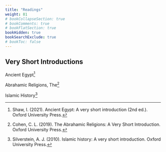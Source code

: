 ```yaml
---
title: "Readings"
weight: 81
# bookCollapseSection: true
# bookComments: true
# bookFlatSection: true
bookHidden: true
bookSearchExclude: true
# bookToc: false
---
```


## Very Short Introductions

Ancient Egypt[^shaw_ancient_2021]

Abrahamic Religions, The[^cohen_abrahamic_2019]

Islamic History[^silverstein_islamic_2010]

<!-- ... -->


[^shaw_ancient_2021]: Shaw, I. (2021). Ancient Egypt: A very short introduction (2nd ed.). Oxford University Press.
[^cohen_abrahamic_2019]: Cohen, C. L. (2019). The Abrahamic Religions: A Very Short Introduction. Oxford University Press.
[^silverstein_islamic_2010]: Silverstein, A. J. (2010). Islamic history: A very short introduction. Oxford University Press.

